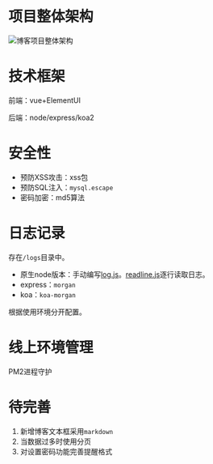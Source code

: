 # 项目整体架构
![博客项目整体架构](https://s1.ax1x.com/2020/07/08/UEknYQ.md.png)

# 技术框架
前端：vue+ElementUI

后端：node/express/koa2

# 安全性
- 预防XSS攻击：xss包
- 预防SQL注入：`mysql.escape`
- 密码加密：md5算法

# 日志记录
存在`/logs`目录中。

- 原生node版本：手动编写[log.js](https://github.com/BIGDgreen/BlogDemo/blob/master/original_node/src/utils/log.js)。[readline.js](https://github.com/BIGDgreen/BlogDemo/blob/master/original_node/src/utils/readline.js)逐行读取日志。
- express：`morgan`
- koa：`koa-morgan`

根据使用环境分开配置。

# 线上环境管理
PM2进程守护

# 待完善
1. 新增博客文本框采用`markdown`
2. 当数据过多时使用分页
3. 对设置密码功能完善提醒格式
